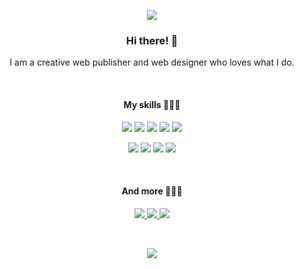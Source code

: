 <p align="center">
<a href="https://hits.seeyoufarm.com"><img src="https://hits.seeyoufarm.com/api/count/incr/badge.svg?url=https%3A%2F%2Fgithub.com%2Fabsolutelyfullycapable%2Fhit-counter&count_bg=%23EBEBEB&title_bg=%23FF9E9E&icon=&icon_color=%23E7E7E7&title=hits&edge_flat=true"/></a>
</p>

<h3 align="center">Hi there! 🤍</h3>

<p align="center">I am a creative web publisher and web designer who loves what I do.</p>

<br>

<h4 align="center">My skills 🤸🏻‍♀️</h4>

<p align="center">  
<img src="https://img.shields.io/badge/HTML5-E34F26?style=flat-square&logo=HTML5&logoColor=white"/></a>
<img src="https://img.shields.io/badge/CSS3-3766AB?style=flat-square&logo=CSS3&logoColor=white"/></a>
<img src="https://img.shields.io/badge/Javascript-ffb13b?style=flat-square&logo=JavaScript&logoColor=white"/></a>
<img src="https://img.shields.io/badge/jQuery-0769AD?style=flat-square&logo=jQuery&logoColor=white"/></a>
<img src="https://img.shields.io/badge/Bootstrap-7952B3?style=flat-square&logo=Bootstrap&logoColor=white"/></a>
</p>
 
<p align="center">
<img src="https://img.shields.io/badge/Adobe Photoshop-31A8FF?style=flat-square&logo=Photoshop&logoColor=white"/></a>
<img src="https://img.shields.io/badge/Adobe Illustrator-FF9A00?style=flat-square&logo=Illustrator&logoColor=white"/></a>
<img src="https://img.shields.io/badge/Adobe XD-FF26BE?style=flat-square&logo=XD&logoColor=white"/></a>
<img src="https://img.shields.io/badge/Adobe Premiere Pro-9999FF?style=flat-square&logo=PremierePro&logoColor=white"/></a>
</p>
 
 <br>
 
<h4 align="center">And more 🏃🏻‍♀️</h4>

<p align="center">
<p align="center"><a href="http://absolutelyfullycapable.github.io/portfolio"><img src="https://img.shields.io/badge/Portfolio-ff69b4?style=flat-square"</a>
<a href="http://absolutelyfullycapable.github.io"><img src="https://img.shields.io/badge/Blog-000000?style=flat-square"</a>
<a href="mailto:lovinsurfaces@gmail.com"><img src="https://img.shields.io/badge/Gmail-D14836?style=flat-square&logo=Gmail&logoColor=white&link=lovinsurfaces@gmail.com"</a>
</p>

<br>

<p align="center">
<a href="https://github.com/anuraghazra/github-readme-stats">
  <img src="https://github-readme-stats.vercel.app/api?username=absolutelyfullycapable&theme=graywhite&show_icons=true&hide_border=true">
</a>
</p>
